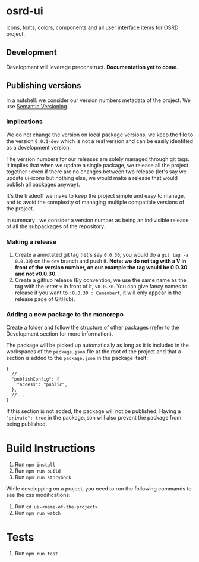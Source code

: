 # osrd-ui

Icons, fonts, colors, components and all user interface items for OSRD project.

## Development

Development will leverage preconstruct. **Documentation yet to come**.

## Publishing versions

In a nutshell: we consider our version numbers metadata of the project. We use
[Semantic Versioning](https://semver.org/).

### Implications

We do not change the version on local package versions, we keep the file to the version `0.0.1-dev`
which is not a real version and can be easily identified as a development version.

The version numbers for our releases are solely managed through git tags. It implies that when we
update a single package, we release all the project together : even if there are no changes between
two release (let's say we update ui-icons but nothing else, we would make a release that would
publish all packages anyway).

It's the tradeoff we make to keep the project simple and easy to manage, and to avoid the complexity
of managing multiple compatible versions of the project.

In summary : we consider a version number as being an indivisible release of all the subpackages of
the repository.

### Making a release

1. Create a annotated git tag (let's say `0.0.30`, you would do a `git tag -a 0.0.30`) on the `dev`
   branch and push it. **Note: we do not tag with a V in front of the version number, on our example
   the tag would be 0.0.30 and not v0.0.30**.
2. Create a github release (By convention, we use the same name as the tag with the letter `v` in
   front of it, `v0.0.30`. You can give fancy names to release if you want to :
   `0.0.30 : Camembert`, it will only appear in the release page of GitHub).

### Adding a new package to the monorepo

Create a folder and follow the structure of other packages (refer to the Development section for
more information).

The package will be picked up automatically as long as it is included in the workspaces of the
`package.json` file at the root of the project and that a section is added to the `package.json` in
the package itself:

```jsonc
{
  // ...
  "publishConfig": {
    "access": "public",
  },
  // ...
}
```

If this section is not added, the package will not be published. Having a `"private": true` in the
package.json will also prevent the package from being published.

# Build Instructions

1. Run `npm install`
2. Run `npm run build`
3. Run `npm run storybook`

While developping on a project, you need to run the following commands to see the css modifications:

1. Run `cd ui-<name-of-the-project>`
2. Run `npm run watch`

# Tests

1. Run `npm run test`
